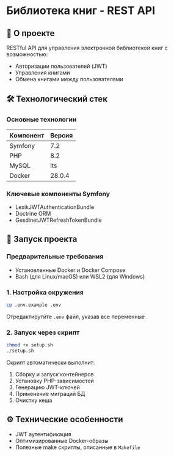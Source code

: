 # Библиотека книг - REST API

## 📌 О проекте

RESTful API для управления электронной библиотекой книг с возможностью:
- Авторизации пользователей (JWT)
- Управления книгами
- Обмена книгами между пользователями

## 🛠 Технологический стек

### Основные технологии
| Компонент       | Версия |
|----------------|--------|
| Symfony        | 7.2    |
| PHP            | 8.2    |
| MySQL          | lts    |
| Docker         | 28.0.4 |

### Ключевые компоненты Symfony
- LexikJWTAuthenticationBundle
- Doctrine ORM
- GesdinetJWTRefreshTokenBundle

## 🚀 Запуск проекта

### Предварительные требования
- Установленные Docker и Docker Compose
- Bash (для Linux/macOS) или WSL2 (для Windows)

### 1. Настройка окружения
```bash
cp .env.example .env
```
Отредактирутйте ```.env``` файл, указав все переменные
### 2. Запуск через скрипт
```bash
chmod +x setup.sh
./setup.sh
```
Скрипт автоматически выполнит:
1. Сборку и запуск контейнеров
2. Установку PHP-зависимостей
3. Генерацию JWT-ключей
4. Применение миграций БД
5. Очистку кеша

## ⚙️ Технические особенности
- JWT аутентификация
- Оптимизированные Docker-образы
- Полезные make скрипты, описанные в ```Makefile```